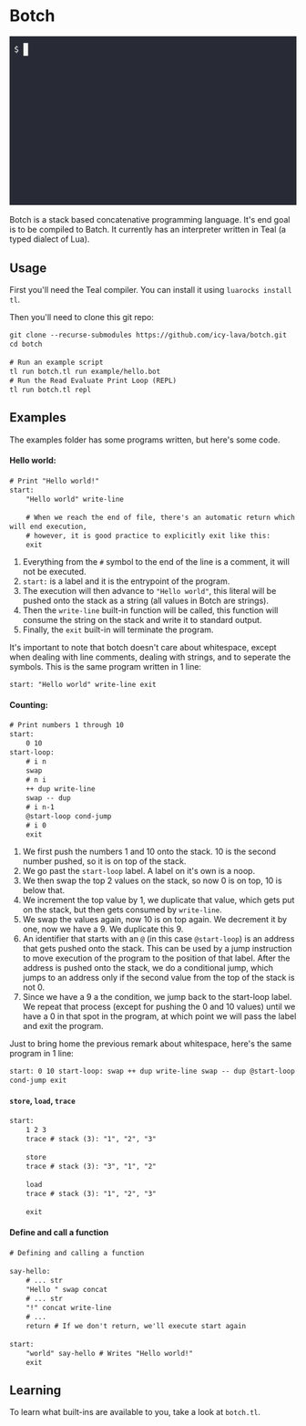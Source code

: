 # Botch

![Botch Demo](demo.gif)

Botch is a stack based concatenative programming language. It's end goal is to be compiled to Batch. It currently has an interpreter written in Teal (a typed dialect of Lua).

## Usage

First you'll need the Teal compiler. You can install it using `luarocks install tl`.

Then you'll need to clone this git repo:
```shell
git clone --recurse-submodules https://github.com/icy-lava/botch.git
cd botch

# Run an example script
tl run botch.tl run example/hello.bot
# Run the Read Evaluate Print Loop (REPL)
tl run botch.tl repl
```

## Examples

The examples folder has some programs written, but here's some code.

#### Hello world:

```shell
# Print "Hello world!"
start:
    "Hello world" write-line
    
    # When we reach the end of file, there's an automatic return which will end execution,
    # however, it is good practice to explicitly exit like this:
    exit
```

1. Everything from the `#` symbol to the end of the line is a comment, it will not be executed.
2. `start:` is a label and it is the entrypoint of the program.
3. The execution will then advance to `"Hello world"`, this literal will be pushed onto the stack as a string (all values in Botch are strings).
4. Then the `write-line` built-in function will be called, this function will consume the string on the stack and write it to standard output.
5. Finally, the `exit` built-in will terminate the program.

It's important to note that botch doesn't care about whitespace, except when dealing with line comments, dealing with strings, and to seperate the symbols. This is the same program written in 1 line:

```shell
start: "Hello world" write-line exit
```

#### Counting:

```shell
# Print numbers 1 through 10
start:
    0 10
start-loop:
    # i n
    swap
    # n i
    ++ dup write-line
    swap -- dup
    # i n-1
    @start-loop cond-jump
    # i 0
    exit
```

1. We first push the numbers 1 and 10 onto the stack. 10 is the second number pushed, so it is on top of the stack.
2. We go past the `start-loop` label. A label on it's own is a noop.
3. We then swap the top 2 values on the stack, so now 0 is on top, 10 is below that.
4. We increment the top value by 1, we duplicate that value, which gets put on the stack, but then gets consumed by `write-line`.
5. We swap the values again, now 10 is on top again. We decrement it by one, now we have a 9. We duplicate this 9.
6. An identifier that starts with an `@` (in this case `@start-loop`) is an address that gets pushed onto the stack. This can be used by a jump instruction to move execution of the program to the position of that label. After the address is pushed onto the stack, we do a conditional jump, which jumps to an address only if the second value from the top of the stack is not 0.
7. Since we have a 9 a the condition, we jump back to the start-loop label. We repeat that process (except for pushing the 0 and 10 values) until we have a 0 in that spot in the program, at which point we will pass the label and exit the program.

Just to bring home the previous remark about whitespace, here's the same program in 1 line:

```shell
start: 0 10 start-loop: swap ++ dup write-line swap -- dup @start-loop cond-jump exit
```

#### `store`, `load`, `trace`

```shell
start:
    1 2 3
    trace # stack (3): "1", "2", "3"
    
    store
    trace # stack (3): "3", "1", "2"
    
    load
    trace # stack (3): "1", "2", "3"
    
    exit
```

#### Define and call a function

```shell
# Defining and calling a function

say-hello:
    # ... str
    "Hello " swap concat
    # ... str
    "!" concat write-line
    # ...
    return # If we don't return, we'll execute start again

start:
    "world" say-hello # Writes "Hello world!"
    exit
```

## Learning

To learn what built-ins are available to you, take a look at `botch.tl`.
